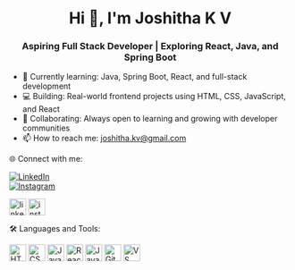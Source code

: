 <h1 align="center">Hi 👋, I'm Joshitha K V</h1>
<h3 align="center">Aspiring Full Stack Developer | Exploring React, Java, and Spring Boot</h3>

- 🌱 Currently learning: Java, Spring Boot, React, and full-stack development  
- 💻 Building: Real-world frontend projects using HTML, CSS, JavaScript, and React  
- 🤝 Collaborating: Always open to learning and growing with developer communities  
- 📫 How to reach me: joshitha.kv@gmail.com  


🌐 Connect with me:

[![LinkedIn](https://img.shields.io/badge/LinkedIn-0077B5?style=for-the-badge&logo=linkedin&logoColor=white)](https://www.linkedin.com/in/joshitha-k-v-b17083259/)  
[![Instagram](https://img.shields.io/badge/Instagram-E4405F?style=for-the-badge&logo=instagram&logoColor=white)](https://www.instagram.com/joshitha_kv/)

<p align="left">
  <a href="https://www.linkedin.com/in/joshitha-k-v-b17083259/" target="blank"><img align="center" src="https://img.shields.io/badge/LinkedIn-blue?logo=linkedin&logoColor=white" alt="linkedin" height="30" /></a>
  <a href="https://www.instagram.com/joshitha_kv/" target="blank"><img align="center" src="https://img.shields.io/badge/Instagram-E4405F?logo=instagram&logoColor=white" alt="instagram" height="30" /></a>
</p>



🛠️ Languages and Tools:
<p align="left">
  <img src="https://cdn.jsdelivr.net/gh/devicons/devicon/icons/html5/html5-original.svg" height="30" alt="HTML" />
  <img src="https://cdn.jsdelivr.net/gh/devicons/devicon/icons/css3/css3-original.svg" height="30" alt="CSS" />
  <img src="https://cdn.jsdelivr.net/gh/devicons/devicon/icons/javascript/javascript-original.svg" height="30" alt="JavaScript" />
  <img src="https://cdn.jsdelivr.net/gh/devicons/devicon/icons/react/react-original.svg" height="30" alt="React" />
  <img src="https://cdn.jsdelivr.net/gh/devicons/devicon/icons/java/java-original.svg" height="30" alt="Java" />
  <img src="https://cdn.jsdelivr.net/gh/devicons/devicon/icons/github/github-original.svg" height="30" alt="GitHub" />
  <img src="https://cdn.jsdelivr.net/gh/devicons/devicon/icons/vscode/vscode-original.svg" height="30" alt="VS Code" />
</p>
